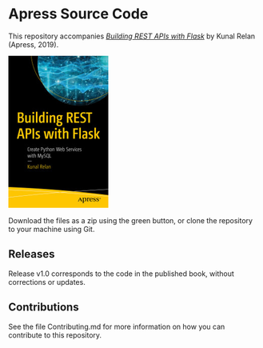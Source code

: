 # Apress Source Code

This repository accompanies [*Building REST APIs with Flask*](https://www.apress.com/9781484250211) by Kunal Relan (Apress, 2019).

[comment]: #cover
![Cover image](9781484250211.jpg)

Download the files as a zip using the green button, or clone the repository to your machine using Git.

## Releases

Release v1.0 corresponds to the code in the published book, without corrections or updates.

## Contributions

See the file Contributing.md for more information on how you can contribute to this repository.